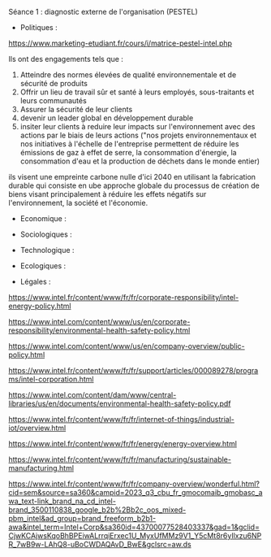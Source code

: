 Séance 1 :
diagnostic externe de l'organisation (PESTEL)
- Politiques :

https://www.marketing-etudiant.fr/cours/i/matrice-pestel-intel.php

Ils ont des engagements tels que :
1) Atteindre des normes élevées de qualité environnementale et de sécurité de produits
2) Offrir un lieu de travail sûr et santé à leurs employés, sous-traitants et leurs communautés
3) Assurer la sécurité de leur clients
4) devenir un leader global en développement durable
5) insiter leur clients à reduire leur impacts sur l'environnement avec des actions par le biais de leurs actions
("nos projets environnementaux et nos initiatives à l'échelle de l'entreprise permettent de réduire les émissions de gaz à effet de serre, la consommation d'énergie, la consommation d'eau et la production de déchets dans le monde entier)

ils visent une empreinte carbone nulle d'ici 2040
en utilisant la fabrication durable qui consiste en ube approche globale du processus de création de biens visant principalement à réduire les effets négatifs sur l'environnement, la société et l'économie.



- Economique :
- Sociologiques :
- Technologique :
- Ecologiques :

- Légales :

https://www.intel.fr/content/www/fr/fr/corporate-responsibility/intel-energy-policy.html

https://www.intel.com/content/www/us/en/corporate-responsibility/environmental-health-safety-policy.html

https://www.intel.com/content/www/us/en/company-overview/public-policy.html

https://www.intel.fr/content/www/fr/fr/support/articles/000089278/programs/intel-corporation.html

https://www.intel.com/content/dam/www/central-libraries/us/en/documents/environmental-health-safety-policy.pdf

https://www.intel.fr/content/www/fr/fr/internet-of-things/industrial-iot/overview.html

https://www.intel.fr/content/www/fr/fr/energy/energy-overview.html

https://www.intel.fr/content/www/fr/fr/manufacturing/sustainable-manufacturing.html

https://www.intel.fr/content/www/fr/fr/company-overview/wonderful.html?cid=sem&source=sa360&campid=2023_q3_cbu_fr_gmocomaib_gmobasc_awa_text-link_brand_na_cd_intel-brand_3500110838_google_b2b%2Bb2c_oos_mixed-pbm_intel&ad_group=brand_freeform_b2b1-awa&intel_term=Intel+Corp&sa360id=43700077528403337&gad=1&gclid=CjwKCAjwsKqoBhBPEiwALrrqiErxec1U_MyxUfMMz9V1_Y5cMt8r6yIlxzu6NPR_7wB9w-LAhQ8-uBoCWDAQAvD_BwE&gclsrc=aw.ds